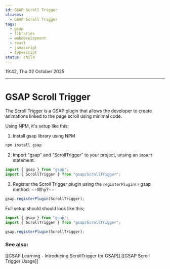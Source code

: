 ```yaml
---
id: GSAP Scroll Trigger
aliases:
  - GSAP Scroll Trigger
tags:
  - gsap
  - libraries
  - webdevelopment
  - react
  - javascript
  - typescript
status: child
---
```


19:42, Thu 02 October 2025

---

# GSAP Scroll Trigger

The Scroll Trigger is a GSAP plugin that allows the developer to create
animations linked to the page scroll using minimal code.

Using NPM, it's setup like this;

1. Install gsap library using NPM

```sh
npm install gsap
```

2. Import "gsap" and "ScrollTrigger" to your project, unsing an `import` statement.

```js
import { gsap } from "gsap";
import { ScrollTrigger } from "gsap/ScrollTrigger";
```

3. Register the Scroll Trigger plugin using the `registerPlugin()` gsap method.
   ==Why?==

```js
gsap.registerPlugin(ScrollTrigger);
```

Full setup should should look like this;

```js
import { gsap } from "gsap";
import { ScrollTrigger } from "gsap/ScrollTrigger";

gsap.registerPlugin(ScrollTrigger);
```

### See also:

[[GSAP Learning - Introducing ScrollTrigger for GSAP]]
[[GSAP Scroll Trigger Usage]]
